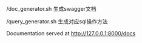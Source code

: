 /doc_generator.sh   生成swagger文档

/query_generator.sh 生成对应sql操作方法

Documentation served at http://127.0.0.1:8000/docs
